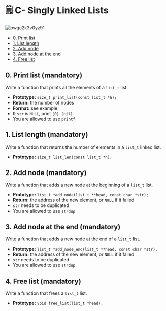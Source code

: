 # :spiral_notepad: C- Singly Linked Lists

![owgc2k3v0yz91](https://github.com/chloe0524/holbertonschool-low_level_programming/assets/127857895/030a6bbc-4566-436e-ba27-0b163203a65d)

- [0. Print list](#0-print-list-mandatory)
- [1. List length](#1-list-length-mandatory)
- [2. Add node](#2-add-node-mandatory)
- [3. Add node at the end](#3-add-node-at-the-end-mandatory)
- [4. Free list](#4-free-list-mandatory)

## 0. Print list (mandatory)

Write a function that prints all the elements of a `list_t` list.

- **Prototype:** `size_t print_list(const list_t *h);`
- **Return:** the number of nodes
- **Format:** see example
- If `str` is `NULL`, print `[0] (nil)`
- You are allowed to use `printf`

## 1. List length (mandatory)

Write a function that returns the number of elements in a `list_t` linked list.

- **Prototype:** `size_t list_len(const list_t *h);`

## 2. Add node (mandatory)

Write a function that adds a new node at the beginning of a `list_t` list.

- **Prototype:** `list_t *add_node(list_t **head, const char *str);`
- **Return:** the address of the new element, or `NULL` if it failed
- `str` needs to be duplicated
- You are allowed to use `strdup`

## 3. Add node at the end (mandatory)

Write a function that adds a new node at the end of a `list_t` list.

- **Prototype:** `list_t *add_node_end(list_t **head, const char *str);`
- **Return:** the address of the new element, or `NULL` if it failed
- `str` needs to be duplicated
- You are allowed to use `strdup`

## 4. Free list (mandatory)

Write a function that frees a `list_t` list.

- **Prototype:** `void free_list(list_t *head);`

